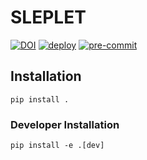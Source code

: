# SLEPLET

[![DOI](https://zenodo.org/badge/306052936.svg)](https://zenodo.org/badge/latestdoi/306052936)
[![deploy](https://github.com/astro-informatics/sleplet/actions/workflows/deploy.yml/badge.svg)](https://github.com/astro-informatics/sleplet/actions/workflows/deploy.yml)
[![pre-commit](https://img.shields.io/badge/pre--commit-enabled-brightgreen?logo=pre-commit&logoColor=white)](https://github.com/pre-commit/pre-commit)

## Installation

```{sh}
pip install .
```

### Developer Installation

```{sh}
pip install -e .[dev]
```
